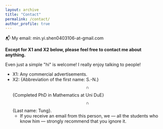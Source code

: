 ```yaml
---
layout: archive
title: "Contact"
permalink: /contact/
author_profile: true
---
```


📬 My email: min.yi.shen0403106-at-gmail.com

**Except for X1 and X2 below, please feel free to contact me about anything.**

Even just a simple "hi" is welcome! I really enjoy talking to people!

- X1: Any commercial advertisements.
- X2: {Abbreviation of the first name: S.-N.}$$\,\cap\,$${Completed PhD in Mathematics at Uni DuE}$$\,\cap\,$${Last name: Tung}.
  - If you receive an email from this person, we — all the students who know him — strongly recommend that you ignore it.
